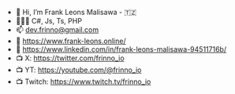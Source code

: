 - 👋 Hi, I’m Frank Leons Malisawa - 🇹🇿
- 🧑🏽‍💻 C#, Js, Ts, PHP
- 📫 dev.frinno@gmail.com
- 💼 https://www.frank-leons.online/
- 💼 https://www.linkedin.com/in/frank-leons-malisawa-94511716b/
- 📺 X: https://twitter.com/frinno_io
- 📺 YT: https://youtube.com/@frinno_io
- 📺 Twitch: https://www.twitch.tv/frinno_io

<!---
frinnolab/frinnolab is a ✨ special ✨ repository because its `README.md` (this file) appears on your GitHub profile.
You can click the Preview link to take a look at your changes.
--->
